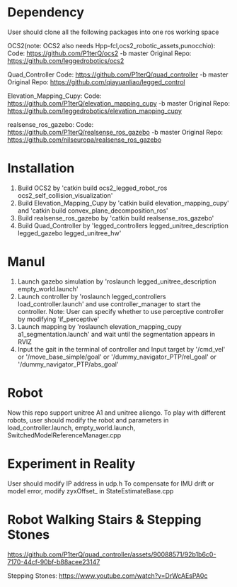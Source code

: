 # Dependency
User should clone all the following packages into one ros working space

OCS2(note: OCS2 also needs Hpp-fcl,ocs2_robotic_assets,punocchio): 
Code: https://github.com/P1terQ/ocs2 -b master
Original Repo: https://github.com/leggedrobotics/ocs2

Quad_Controller
Code: https://github.com/P1terQ/quad_controller -b master
Original Repo: https://github.com/qiayuanliao/legged_control

Elevation_Mapping_Cupy: 
Code: https://github.com/P1terQ/elevation_mapping_cupy -b master
Original Repo: https://github.com/leggedrobotics/elevation_mapping_cupy

realsense_ros_gazebo:
Code: https://github.com/P1terQ/realsense_ros_gazebo -b master
Original Repo: https://github.com/nilseuropa/realsense_ros_gazebo

# Installation
1. Build OCS2 by 'catkin build ocs2_legged_robot_ros ocs2_self_collision_visualization'
2. Build Elevation_Mapping_Cupy by 'catkin build elevation_mapping_cupy' and 'catkin build convex_plane_decomposition_ros'
3. Build realsense_ros_gazebo by 'catkin build realsense_ros_gazebo'
4. Build Quad_Controller by 'legged_controllers legged_unitree_description legged_gazebo legged_unitree_hw'

# Manul
1. Launch gazebo simulation by 'roslaunch legged_unitree_description empty_world.launch'
2. Launch controller by 'roslaunch legged_controllers load_controller.launch' and use controller_manager to start the controller. Note: User can specify whether to use perceptive controller by modifying 'if_perceptive'
3. Launch mapping by 'roslaunch elevation_mapping_cupy a1_segmentation.launch' and wait until the segmentation appears in RVIZ
4. Input the gait in the terminal of controller and Input target by '/cmd_vel' or '/move_base_simple/goal' or '/dummy_navigator_PTP/rel_goal' or '/dummy_navigator_PTP/abs_goal'

# Robot
Now this repo support unitree A1 and unitree aliengo. To play with different robots, user should modify the robot and parameters in load_controller.launch,  empty_world.launch, SwitchedModelReferenceManager.cpp

# Experiment in Reality
User should modify IP address in udp.h
To compensate for IMU drift or model error, modify zyxOffset_ in StateEstimateBase.cpp

# Robot Walking Stairs & Stepping Stones
https://github.com/P1terQ/quad_controller/assets/90088571/92b1b6c0-7170-44cf-90bf-b88acee23147

Stepping Stones: https://www.youtube.com/watch?v=DrWcAEsPA0c

